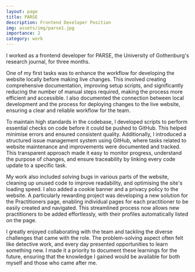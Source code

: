 ```yaml
---
layout: page
title: PARSE
description: Frontend Developer Position
img: assets/img/parse1.jpg
importance: 2
category: work
---
```


I worked as a frontend developer for PARSE, the University of Gothenburg's research journal, for three months.

One of my first tasks was to enhance the workflow for developing the website locally before making live changes. This involved creating comprehensive documentation, improving setup scripts, and significantly reducing the number of manual steps required, making the process more efficient and accessible. I also documented the connection between local development and the process for deploying changes to the live website, ensuring a clear and reliable workflow for the team.

To maintain high standards in the codebase, I developed scripts to perform essential checks on code before it could be pushed to GitHub. This helped minimise errors and ensured consistent quality. Additionally, I introduced a structured issue management system using GitHub, where tasks related to website maintenance and improvements were documented and tracked. This transparent approach made it easy to monitor progress, understand the purpose of changes, and ensure traceability by linking every code update to a specific task.

My work also included solving bugs in various parts of the website, cleaning up unused code to improve readability, and optimising the site's loading speed. I also added a cookie banner and a privacy policy to the website. A particularly rewarding project was developing a new solution for the Practitioners page, enabling individual pages for each practitioner to be easily created and navigated. This streamlined process now allows new practitioners to be added effortlessly, with their profiles automatically listed on the page.

I greatly enjoyed collaborating with the team and tackling the diverse challenges that came with the role. The problem-solving aspect often felt like detective work, and every day presented opportunities to learn something new. I made it a priority to document these learnings for the future, ensuring that the knowledge I gained would be available for both myself and those who came after me.
